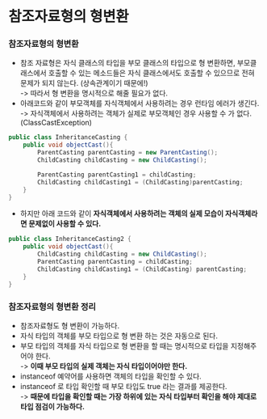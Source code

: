 # 참조자료형의 형변환

### 참조자료형의 형변환

* 참조 자료형은 자식 클래스의 타입을 부모 클래스의 타입으로 형 변환하면, 부모클래스에서 호출할 수 있는 메소드들은 자식 클래스에서도 호출할 수 있으므로 전혀 문제가 되지 않는다. (상속관계이기 때문에!)\
  \-> 따라서 형 변환을 명시적으로 해줄 필요가 없다.
* 아래코드와 같이 부모객체를 자식객체에서 사용하려는 경우 런타임 에러가 생긴다.\
  \-> 자식객체에서 사용하려는 객체가 실제로 부모객체인 경우 사용할 수 가 없다.(ClassCastException)

```java
public class InheritanceCasting {
    public void objectCast(){
        ParentCasting parentCasting = new ParentCasting();
        ChildCasting childCasting = new ChildCasting();

        ParentCasting parentCasting1 = childCasting;
        ChildCasting childCasting1 = (ChildCasting)parentCasting;
    }
}
```

* 하지만 아래 코드와 같이 **자식객체에서 사용하려는 객체의 실제 모습이 자식객체라면 문제없이 사용할 수 있다.**

```java
public class InheritanceCasting2 {
    public void objectCast(){
        ChildCasting childCasting = new ChildCasting();
        ParentCasting parentCasting = childCasting;
        ChildCasting childCasting1 = (ChildCasting) parentCasting;
    }
}
```

### 참조자료형의 형변환 정리

* 참조자료형도 형 변환이 가능하다.
* 자식 타입의 객체를 부모 타입으로 형 변환 하는 것은 자동으로 된다.
* 부모 타입의 객체를 자식 타입으로 형 변환을 할 때는 명시적으로 타입을 지정해주어야 한다.\
  \-> **이때 부모 타입의 실제 객체는 자식 타입이어야만 한다.**
* instanceof 예약어를 사용하면 객체의 타입을 확인할 수 있다.
* instanceof 로 타입 확인할 때 부모 타입도 true 라는 결과를 제공한다.\
  \-> **때문에 타입을 확인할 때는 가장 하위에 있는 자식 타입부터 확인을 해야 제대로 타입 점검이 가능하다.**

